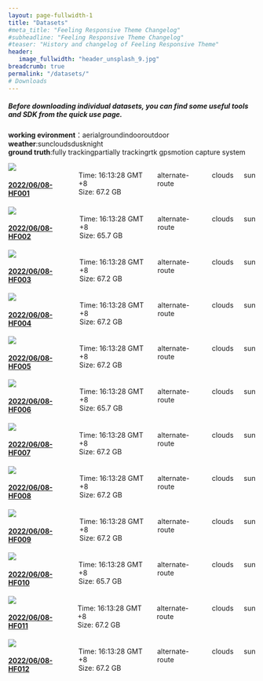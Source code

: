 ```yaml
---
layout: page-fullwidth-1
title: "Datasets"
#meta_title: "Feeling Responsive Theme Changelog"
#subheadline: "Feeling Responsive Theme Changelog"
#teaser: "History and changelog of Feeling Responsive Theme"
header:
   image_fullwidth: "header_unsplash_9.jpg"
breadcrumb: true
permalink: "/datasets/"
# Downloads
---
```

##### Before downloading individual datasets, you can find some useful tools and SDK from the quick use page.
**working evironment**：<span class="icon-price-tag pr10">aerial</span><span class="icon-price-tag pr10">ground</span><span class="icon-price-tag pr10">indoor</span><span class="icon-price-tag pr10">outdoor</span><br>
**weather**:<span class="icon-price-tag pr10">sun</span><span class="icon-price-tag pr10">clouds</span><span class="icon-price-tag pr10">dusk</span><span class="icon-price-tag pr10">night</span><br>
**ground truth**:<span class="icon-price-tag pr10">fully tracking</span><span class="icon-price-tag pr10">partially tracking</span><span class="icon-price-tag pr10">rtk gps</span><span class="icon-price-tag pr10">motion capture system</span><br>

<div class="row listing listing-link listing-odd">
      <div class="large-6 medium-6 small-12 columns">
         <a href="./hf001">
            <img id="thumb-1" src="../data_image/aerial_01/1.png"/>
         </a>
      </div>
      <div class="large-6 medium-6 small-12 columns">
         <a href="./hf001">
            <h4>2022/06/08-HF001</h4>
         </a>
         Time: 16:13:28 GMT +8<br/>
         Size: 67.2 GB<br/>
         <span class="icon-price-tag pr10">alternate-route</span>
         <span class="icon-price-tag pr10">clouds</span>
         <span class="icon-price-tag pr10">sun</span>
      </div>
</div>

<div class="row listing listing-link listing-odd">
      <div class="large-6 medium-6 small-12 columns">
         <a href="./hf002">
            <img id="thumb-1" src="../data_image/aerial_02/1.png"/>
         </a>
      </div>
      <div class="large-6 medium-6 small-12 columns">
         <a href="./hf002">
            <h4>2022/06/08-HF002</h4>
         </a>
         Time: 16:13:28 GMT +8<br/>
         Size: 65.7 GB<br/>
         <span class="icon-price-tag pr10">alternate-route</span>
         <span class="icon-price-tag pr10">clouds</span>
         <span class="icon-price-tag pr10">sun</span>
      </div>
</div>

<div class="row listing listing-link listing-odd">
      <div class="large-6 medium-6 small-12 columns">
         <a href="./HF003">
            <img id="thumb-1" src="../data_image/aerial_03/1.png"/>
         </a>
      </div>
      <div class="large-6 medium-6 small-12 columns">
         <a href="./HF003">
            <h4>2022/06/08-HF003</h4>
         </a>
         Time: 16:13:28 GMT +8<br/>
         Size: 67.2 GB<br/>
         <span class="icon-price-tag pr10">alternate-route</span>
         <span class="icon-price-tag pr10">clouds</span>
         <span class="icon-price-tag pr10">sun</span>
      </div>
</div>

<div class="row listing listing-link listing-odd">
      <div class="large-6 medium-6 small-12 columns">
         <a href="./HF004">
            <img id="thumb-1" src="../data_image/aerial_04/1.png"/>
         </a>
      </div>
      <div class="large-6 medium-6 small-12 columns">
         <a href="./HF004">
            <h4>2022/06/08-HF004</h4>
         </a>
         Time: 16:13:28 GMT +8<br/>
         Size: 67.2 GB<br/>
         <span class="icon-price-tag pr10">alternate-route</span>
         <span class="icon-price-tag pr10">clouds</span>
         <span class="icon-price-tag pr10">sun</span>
      </div>
</div>

<div class="row listing listing-link listing-odd">
      <div class="large-6 medium-6 small-12 columns">
         <a href="./hf005">
            <img id="thumb-1" src="../data_image/aerial_05/1.png"/>
         </a>
      </div>
      <div class="large-6 medium-6 small-12 columns">
         <a href="./hf005">
            <h4>2022/06/08-HF005</h4>
         </a>
         Time: 16:13:28 GMT +8<br/>
         Size: 67.2 GB<br/>
         <span class="icon-price-tag pr10">alternate-route</span>
         <span class="icon-price-tag pr10">clouds</span>
         <span class="icon-price-tag pr10">sun</span>
      </div>
</div>

<div class="row listing listing-link listing-odd">
      <div class="large-6 medium-6 small-12 columns">
         <a href="./hf006">
            <img id="thumb-1" src="../data_image/aerial_06/1.png"/>
         </a>
      </div>
      <div class="large-6 medium-6 small-12 columns">
         <a href="./hf006">
            <h4>2022/06/08-HF006</h4>
         </a>
         Time: 16:13:28 GMT +8<br/>
         Size: 65.7 GB<br/>
         <span class="icon-price-tag pr10">alternate-route</span>
         <span class="icon-price-tag pr10">clouds</span>
         <span class="icon-price-tag pr10">sun</span>
      </div>
</div>

<div class="row listing listing-link listing-odd">
      <div class="large-6 medium-6 small-12 columns">
         <a href="./HF007">
            <img id="thumb-1" src="../data_image/aerial_07/1.png"/>
         </a>
      </div>
      <div class="large-6 medium-6 small-12 columns">
         <a href="./HF007">
            <h4>2022/06/08-HF007</h4>
         </a>
         Time: 16:13:28 GMT +8<br/>
         Size: 67.2 GB<br/>
         <span class="icon-price-tag pr10">alternate-route</span>
         <span class="icon-price-tag pr10">clouds</span>
         <span class="icon-price-tag pr10">sun</span>
      </div>
</div>

<div class="row listing listing-link listing-odd">
      <div class="large-6 medium-6 small-12 columns">
         <a href="./HF008">
            <img id="thumb-1" src="../data_image/aerial_08/1.png"/>
         </a>
      </div>
      <div class="large-6 medium-6 small-12 columns">
         <a href="./HF008">
            <h4>2022/06/08-HF008</h4>
         </a>
         Time: 16:13:28 GMT +8<br/>
         Size: 67.2 GB<br/>
         <span class="icon-price-tag pr10">alternate-route</span>
         <span class="icon-price-tag pr10">clouds</span>
         <span class="icon-price-tag pr10">sun</span>
      </div>
</div>

<div class="row listing listing-link listing-odd">
      <div class="large-6 medium-6 small-12 columns">
         <a href="./hf009">
            <img id="thumb-1" src="../data_image/aerial_09/1.png"/>
         </a>
      </div>
      <div class="large-6 medium-6 small-12 columns">
         <a href="./hf009">
            <h4>2022/06/08-HF009</h4>
         </a>
         Time: 16:13:28 GMT +8<br/>
         Size: 67.2 GB<br/>
         <span class="icon-price-tag pr10">alternate-route</span>
         <span class="icon-price-tag pr10">clouds</span>
         <span class="icon-price-tag pr10">sun</span>
      </div>
</div>

<div class="row listing listing-link listing-odd">
      <div class="large-6 medium-6 small-12 columns">
         <a href="./hf010">
            <img id="thumb-1" src="../data_image/aerial_010/1.png"/>
         </a>
      </div>
      <div class="large-6 medium-6 small-12 columns">
         <a href="./hf010">
            <h4>2022/06/08-HF010</h4>
         </a>
         Time: 16:13:28 GMT +8<br/>
         Size: 65.7 GB<br/>
         <span class="icon-price-tag pr10">alternate-route</span>
         <span class="icon-price-tag pr10">clouds</span>
         <span class="icon-price-tag pr10">sun</span>
      </div>
</div>

<div class="row listing listing-link listing-odd">
      <div class="large-6 medium-6 small-12 columns">
         <a href="./HF011">
            <img id="thumb-1" src="../data_image/aerial_011/1.png"/>
         </a>
      </div>
      <div class="large-6 medium-6 small-12 columns">
         <a href="./HF011">
            <h4>2022/06/08-HF011</h4>
         </a>
         Time: 16:13:28 GMT +8<br/>
         Size: 67.2 GB<br/>
         <span class="icon-price-tag pr10">alternate-route</span>
         <span class="icon-price-tag pr10">clouds</span>
         <span class="icon-price-tag pr10">sun</span>
      </div>
</div>

<div class="row listing listing-link listing-odd">
      <div class="large-6 medium-6 small-12 columns">
         <a href="./HF0012">
            <img id="thumb-1" src="../data_image/aerial_012/1.png"/>
         </a>
      </div>
      <div class="large-6 medium-6 small-12 columns">
         <a href="./HF0012">
            <h4>2022/06/08-HF012</h4>
         </a>
         Time: 16:13:28 GMT +8<br/>
         Size: 67.2 GB<br/>
         <span class="icon-price-tag pr10">alternate-route</span>
         <span class="icon-price-tag pr10">clouds</span>
         <span class="icon-price-tag pr10">sun</span>
      </div>
</div>